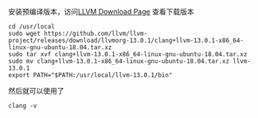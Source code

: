 安装预编译版本，访问[LLVM Download Page](https://releases.llvm.org/download.html) 查看下载版本

```
cd /usr/local
sudo wget https://github.com/llvm/llvm-project/releases/download/llvmorg-13.0.1/clang+llvm-13.0.1-x86_64-linux-gnu-ubuntu-18.04.tar.xz
sudo tar xvf clang+llvm-13.0.1-x86_64-linux-gnu-ubuntu-18.04.tar.xz
sudo mv clang+llvm-13.0.1-x86_64-linux-gnu-ubuntu-18.04.tar.xz llvm-13.0.1
export PATH="$PATH:/usr/local/llvm-13.0.1/bin"
```

然后就可以使用了
```
clang -v
```

